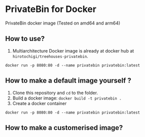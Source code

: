 # PrivateBin for Docker

PrivateBin docker image (Tested on amd64 and arm64)

## How to use?

1. Multiarchitecture Docker image is already at docker hub at `hirotochigi/treehouses-privatebin`. 

`docker run -p 8080:80 -d --name privatebin privatebin:latest`

## How to make a default image yourself ?

1. Clone this repository and `cd` to the folder.
1. Build a docker image:
`
docker build -t privatebin .
`
1. Create a docker container

`
docker run -p 8080:80 -d --name privatebin privatebin:latest
`

## How to make a customerised image?








